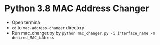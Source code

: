 # Python 3.8 MAC Address Changer<br>
* Open terminal<br>
* ```cd``` to ```mac-address-changer``` directory<br>
* Run mac_changer.py by ```python mac_changer.py -i interface_name -m desired_MAC_Address```<br>
